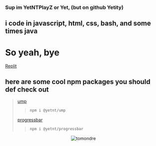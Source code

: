 ### Sup im YetNTPlayZ or Yet, (but on github Yetity)
## i code in javascript, html, css, bash, and some times java 
# So yeah, bye
[Replit](https://replit.com/@hlonipoole692)

## here are some cool npm packages you should def check out
> [ump](https://www.npmjs.com/package/@yetnt/ump)
> > ```bash
> > npm i @yetnt/ump
> > ```
> [progressbar](https://www.npmjs.com/package/@yetnt/progressbar)
> > ```bash
> > npm i @yetnt/progressbar
> > ```

<p align="center"> <img src="https://github-readme-stats.vercel.app/api?username=yetity&show_icons=true&theme=great-gatsby" alt="tomondre" />

<!---
Yetity/Yetity is a ✨ special ✨ repository because its `README.md` (this file) appears on your GitHub profile. Yeah Yeah!
You can click the Preview link to take a look at your changes.
--->
